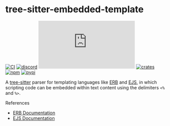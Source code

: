 # tree-sitter-embedded-template

[![CI][ci]](https://github.com/tree-sitter/tree-sitter-embedded-template/actions/workflows/ci.yml)
[![discord][discord]](https://discord.gg/w7nTvsVJhm)
[![matrix][matrix]](https://matrix.to/#/#tree-sitter-chat:matrix.org)
[![crates][crates]](https://crates.io/crates/tree-sitter-embedded-template)
[![npm][npm]](https://www.npmjs.com/package/tree-sitter-embedded-template)
[![pypi][pypi]](https://pypi.org/project/tree-sitter-embedded-template)

A [tree-sitter](https://github.com/tree-sitter/tree-sitter) parser for templating languages like [ERB](https://ruby-doc.org/stdlib-2.5.1/libdoc/erb/rdoc/ERB.html) and [EJS](http://ejs.co), in which scripting code can be embedded within text content using the delimiters `<%` and `%>`.

References

- [ERB Documentation](https://ruby-doc.org/stdlib-2.5.1/libdoc/erb/rdoc/ERB.html)
- [EJS Documentation](http://ejs.co/#docs)

[ci]: https://img.shields.io/github/actions/workflow/status/tree-sitter/tree-sitter-embedded-template/ci.yml?logo=github&label=CI
[discord]: https://img.shields.io/discord/1063097320771698699?logo=discord&label=discord
[matrix]: https://img.shields.io/matrix/tree-sitter-chat%3Amatrix.org?logo=matrix&label=matrix
[npm]: https://img.shields.io/npm/v/tree-sitter-embedded-template?logo=npm
[crates]: https://img.shields.io/crates/v/tree-sitter-embedded-template?logo=rust
[pypi]: https://img.shields.io/pypi/v/tree-sitter-embedded-template?logo=pypi&logoColor=ffd242
